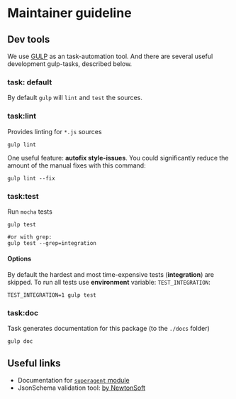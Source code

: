 # Maintainer guideline

## Dev tools

We use [GULP](http://gulpjs.com/) as an task-automation tool. And there are several useful
development gulp-tasks, described below.

### task: default

By default `gulp` will `lint` and `test` the sources.

### task:lint

Provides linting for `*.js` sources

```shell
gulp lint
```

One useful feature: **autofix style-issues**. You could significantly reduce the amount
of the manual fixes with this command:

```shell
gulp lint --fix
```

### task:test

Run `mocha` tests

```shell
gulp test

#or with grep:
gulp test --grep=integration
```

#### Options

By default the hardest and most time-expensive tests (**integration**) are skipped. To run all tests use **environment** variable: `TEST_INTEGRATION`:

```shell
TEST_INTEGRATION=1 gulp test
```

### task:doc

Task generates documentation for this package (to the `./docs` folder)

```shell
gulp doc
```

## Useful links

* Documentation for [`superagent` module](http://visionmedia.github.io/superagent)
* JsonSchema validation tool: [by NewtonSoft](http://www.jsonschemavalidator.net/)
